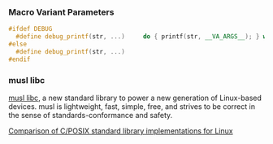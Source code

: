 ### Macro Variant Parameters

```c++
#ifdef DEBUG
  #define debug_printf(str, ...)     do { printf(str, __VA_ARGS__); } while (0)
#else
  #define debug_printf(str, ...)
#endif
```

### musl libc

[musl libc](http://www.musl-libc.org/), a new standard library to power a new generation of Linux-based devices. musl is lightweight, fast, simple, free, and strives to be correct in the sense of standards-conformance and safety.

[Comparison of C/POSIX standard library implementations for Linux](http://www.etalabs.net/compare_libcs.html)
